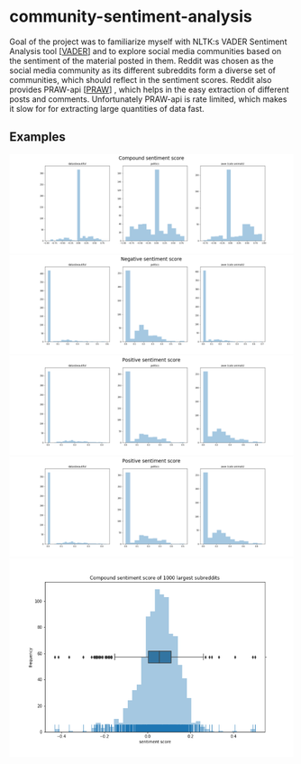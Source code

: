 # community-sentiment-analysis

Goal of the project was to familiarize myself with NLTK:s VADER Sentiment Analysis tool
[[VADER](https://github.com/cjhutto/vaderSentiment)] 
and to explore social media communities based on the sentiment of the material posted in them.
Reddit was chosen as the social media community as its different subreddits 
form a diverse set of communities, which should reflect in the sentiment scores.
Reddit also provides PRAW-api [[PRAW](https://praw.readthedocs.io/en/latest/)]
, which helps in the easy extraction of different posts and comments. Unfortunately
PRAW-api is rate limited, which makes it slow for for extracting large quantities of
data fast.  

## Examples

![](pics\Compound_sentiment_score.png)
![](pics\Negative_sentiment_score.png)
![](pics\Positive_sentiment_score.png)
![](pics\Positive_sentiment_score.png)
![](pics\Compound_sentiment_score_of_1000_largest_subreddits.png)


